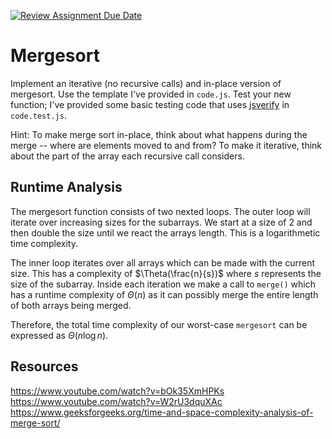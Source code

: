 [![Review Assignment Due Date](https://classroom.github.com/assets/deadline-readme-button-24ddc0f5d75046c5622901739e7c5dd533143b0c8e959d652212380cedb1ea36.svg)](https://classroom.github.com/a/1uurLsu5)

# Mergesort

Implement an iterative (no recursive calls) and in-place version of mergesort.
Use the template I've provided in `code.js`. Test your new function; I've
provided some basic testing code that uses
[jsverify](https://jsverify.github.io/) in `code.test.js`.

Hint: To make merge sort in-place, think about what happens during the merge --
where are elements moved to and from? To make it iterative, think about the
part of the array each recursive call considers.

## Runtime Analysis

The mergesort function consists of two nexted loops. The outer loop will iterate over increasing sizes for the subarrays. We start at a size of 2 and then double the size until we react the arrays length. This is a logarithmetic time complexity.

The inner loop iterates over all arrays which can be made with the current size. This has a complexity of $\Theta(\frac{n}{s})$ where $s$ represents the size of the subarray. Inside each iteration we make a call to `merge()` which has a runtime complexity of $\Theta(n)$ as it can possibly merge the entire length of both arrays being merged.

Therefore, the total time complexity of our worst-case `mergesort` can be expressed as $\Theta(n \log n)$.

## Resources

https://www.youtube.com/watch?v=bOk35XmHPKs
https://www.youtube.com/watch?v=W2rU3dquXAc
https://www.geeksforgeeks.org/time-and-space-complexity-analysis-of-merge-sort/

